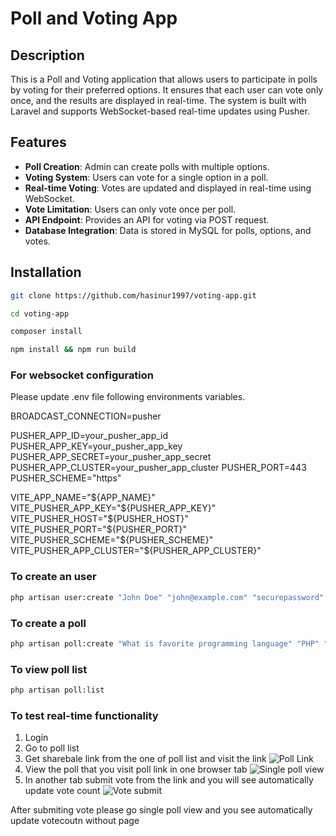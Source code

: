 # Poll and Voting App

## Description

This is a Poll and Voting application that allows users to participate in polls by voting for their preferred options. It ensures that each user can vote only once, and the results are displayed in real-time. The system is built with Laravel and supports WebSocket-based real-time updates using Pusher.

## Features

- **Poll Creation**: Admin can create polls with multiple options.
- **Voting System**: Users can vote for a single option in a poll.
- **Real-time Voting**: Votes are updated and displayed in real-time using WebSocket.
- **Vote Limitation**: Users can only vote once per poll.
- **API Endpoint**: Provides an API for voting via POST request.
- **Database Integration**: Data is stored in MySQL for polls, options, and votes.

## Installation

```bash
git clone https://github.com/hasinur1997/voting-app.git

```

```bash
cd voting-app

```

```sh
composer install
```

```sh
npm install && npm run build
```

### For websocket configuration

Please update .env file following environments variables.

BROADCAST_CONNECTION=pusher

PUSHER_APP_ID=your_pusher_app_id
PUSHER_APP_KEY=your_pusher_app_key
PUSHER_APP_SECRET=your_pusher_app_secret
PUSHER_APP_CLUSTER=your_pusher_app_cluster
PUSHER_PORT=443
PUSHER_SCHEME="https"

VITE_APP_NAME="${APP_NAME}"
VITE_PUSHER_APP_KEY="${PUSHER_APP_KEY}"
VITE_PUSHER_HOST="${PUSHER_HOST}"
VITE_PUSHER_PORT="${PUSHER_PORT}"
VITE_PUSHER_SCHEME="${PUSHER_SCHEME}"
VITE_PUSHER_APP_CLUSTER="${PUSHER_APP_CLUSTER}"

### To create an user

```bash
php artisan user:create "John Doe" "john@example.com" "securepassword"

```

### To create a poll

```bash
php artisan poll:create "What is favorite programming language" "PHP" "Python" "JavaScript"

```

### To view poll list

```bash
php artisan poll:list

```

### To test real-time functionality

1. Login 
2. Go to poll list
3. Get sharebale link from the one of poll list and visit the link
![Poll Link](https://drive.google.com/uc?export=view&id=1Z-6C-vUg-qK2GjkveYBhjqfldGKnk7A5)
4. View the poll that you visit poll link in one browser tab
![Single poll view](https://drive.google.com/uc?export=view&id=1GXR7wmDJwsqCnS7Hal3h6v6RicyHqdBX)
5. In another tab submit vote from the link and you will see automatically update vote count
![Vote submit](https://drive.google.com/uc?export=view&id=1PEfijoHddSHtYwx2qsIGwgryaNeh8wGB)

After submiting vote please go single poll view and you see automatically update votecoutn without page



